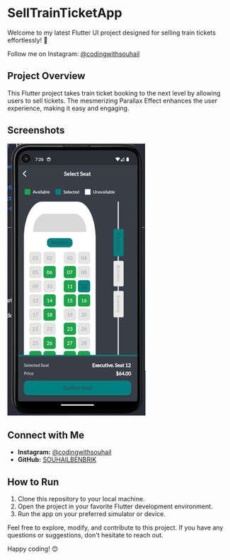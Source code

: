 # SellTrainTicketApp

Welcome to my latest Flutter UI project designed for selling train tickets effortlessly! 🚆

Follow me on Instagram: [@codingwithsouhail](https://www.instagram.com/codingwithsouhail/)

## Project Overview

This Flutter project takes train ticket booking to the next level by allowing users to sell tickets. The mesmerizing Parallax Effect enhances the user experience, making it easy and engaging.

## Screenshots

![Screenshot](https://github.com/SOUHAILBENBRIK/TrainTicketApp/blob/master/assets/images/Screenshot.png)

## Connect with Me

- **Instagram:** [@codingwithsouhail](https://www.instagram.com/codingwithsouhail/)
- **GitHub:** [SOUHAILBENBRIK](https://github.com/SOUHAILBENBRIK)

## How to Run

1. Clone this repository to your local machine.
2. Open the project in your favorite Flutter development environment.
3. Run the app on your preferred simulator or device.

Feel free to explore, modify, and contribute to this project. If you have any questions or suggestions, don't hesitate to reach out.

Happy coding! 😊
